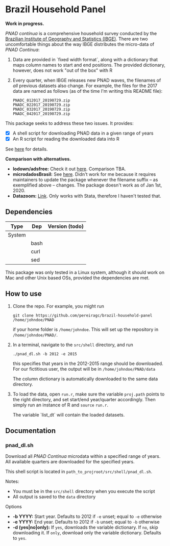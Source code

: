 # Brazil Household Panel

**Work in progress.**

*PNAD contínua* is a comprehensive household survey conducted by the [Brazilian Institute of Geography and Statistics (IBGE)](https://www.ibge.gov.br). There are two uncomfortable things about the way IBGE distributes the micro-data of *PNAD Contínua*:

1.  Data are provided in \`fixed width format\`, along with a dictionary that maps column names to start and end positions. The provided dictionary, however, does not work "out of the box" with R
2.  Every quarter, when IBGE releases new PNAD waves, the filenames of *all* previous datasets also change. For example, the files for the 2017 data are named as follows (as of the time I'm writing this README file):
    
        PNADC_012017_20190729.zip
        PNADC_022017_20190729.zip
        PNADC_032017_20190729.zip
        PNADC_042017_20190729.zip

This package seeks to address these two issues. It provides:

-   [X] A shell script for downloading PNAD data in a given range of years
-   [X] An R script for reading the downloaded data into R

See [here](#orgf8f9e0b) for details.

**Comparison with alternatives.**

-   **lodown/adsfree:** Check it out [here](http://asdfree.com/pesquisa-nacional-por-amostra-de-domicilios-continua-pnadc.html). Comparison TBA.
-   **microdadosBrasil:** See [here](https://github.com/lucasmation/microdadosBrasil). Didn't work for me because it requires maintainers to update the package whenever the filename suffix &#x2013; as exemplified above &#x2013; changes. The package doesn't work as of Jan 1st, 2020.
-   **Datazoom:** [Link](http://www.econ.puc-rio.br/datazoom/english/index.html). Only works with Stata, therefore I haven't tested that.

## Dependencies

<a id="orgc8d4481"></a>

| Type   | Dep  | Version (todo) |
|------ |---- |-------------- |
| System |      |                |
|        | bash |                |
|        | curl |                |
|        | sed  |                |

This package was only tested in a Linux system, although it should work on Mac and other Unix based OSs, provided the dependencies are met.

## How to use

<a id="orgf8f9e0b"></a>

1.  Clone the repo. For example, you might run
    
    ```shell
    git clone https://github.com/pereiragc/brazil-household-panel /home/johndoe/PNAD
    ```
    
    if your home folder is `/home/johndoe`. This will set up the repository in `/home/johndoe/PNAD/`.

2.  In a terminal, navigate to the `src/shell` directory, and run
    
    ```shell
    ./pnad_dl.sh -b 2012 -e 2015
    ```
    
    this specifies that years in the 2012-2015 range should be downloaded. For our fictitious user, the output will be in `/home/johndoe/PNAD/data`
    
    The column dictionary is automatically downloaded to the same data directory.
3.  To load the data, open `run.r`, make sure the variable `proj.path` points to the right directory, and set start/end year/quarter accordingly. Then simply run an instance of R and `source` `run.r`.
    
    The variable \`list\_dt\` will contain the loaded datasets.

## Documentation

### pnad\_dl.sh

Download all *PNAD Contínua* microdata within a specified range of years. All available quarters are downloaded for the specified years.

This shell script is located in `path_to_projroot/src/shell/pnad_dl.sh`.

Notes:

-   You must be in the `src/shell` directory when you execute the script
-   All output is saved to the `data` directory

Options

-   **-b YYYY:** Start year. Defaults to 2012 if `-e` unset; equal to `-e` otherwise
-   **-e YYYY:** End year. Defaults to 2012 if `-b` unset; equal to `-b` otherwise
-   **-d (yes|no|only):** If `yes`, downloads the variable dictionary. If `no`, skip downloading it. If `only`, download only the variable dictionary. Defaults to `yes`.
